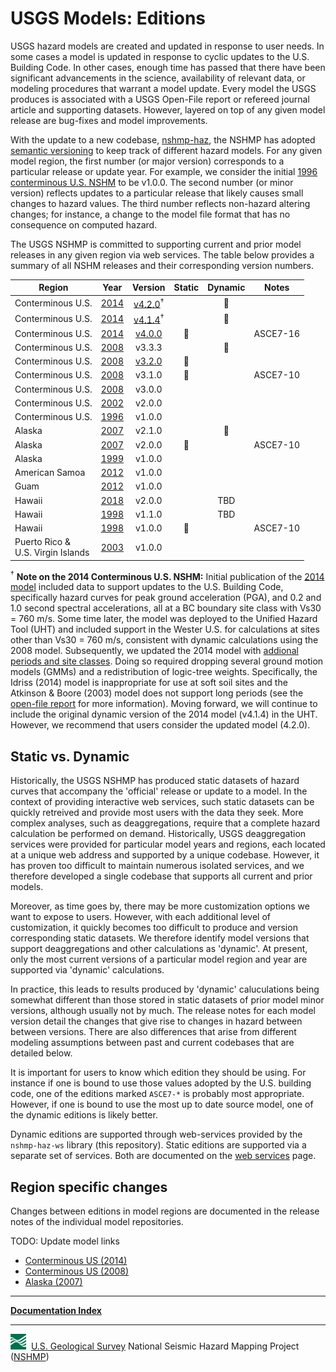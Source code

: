 # USGS Models: Editions

USGS hazard models are created and updated in response to user needs. In some cases a model is
updated in response to cyclic updates to the U.S. Building Code. In other cases, enough time has
passed that there have been significant advancements in the science, availability of relevant
data, or modeling procedures that warrant a model update. Every model the USGS produces is
associated with a USGS Open-File report or refereed journal article and supporting datasets.
However, layered on top of any given model release are bug-fixes and model improvements.

With the update to a new codebase, [nshmp-haz](https://github.com/usgs/nshmp-haz), the NSHMP has
adopted [semantic versioning](http://semver.org) to keep track of different hazard models. For
any given model region, the first number (or major version) corresponds to a particular release
or update year. For example, we consider the initial
[1996 conterminous U.S. NSHM](https://earthquake.usgs.gov/hazards/hazmaps/conterminous/index.php#1996)
to be v1.0.0. The second number (or minor version) reflects updates to a particular release that
likely causes small changes to hazard values. The third number reflects non-hazard altering
changes; for instance, a change to the model file format that has no consequence on computed
hazard.

The USGS NSHMP is committed to supporting current and prior model releases in any given region
via web services. The table below provides a summary of all NSHM releases and their corresponding
version numbers.

Region | Year | Version | Static | Dynamic | Notes |
-------|:----:|:-------:|:------:|:-------:|-------|
Conterminous U.S. | [2014](https://earthquake.usgs.gov/hazards/hazmaps/conterminous/index.php#2014) | [v4.2.0](https://github.com/usgs/nshmp-model-cous-2014/releases/tag/v4.2.0)<sup>†</sup> | |:small_blue_diamond:| |
Conterminous U.S. | [2014](https://earthquake.usgs.gov/hazards/hazmaps/conterminous/index.php#2014) | [v4.1.4](https://github.com/usgs/nshmp-model-cous-2014/releases/tag/v4.1.4)<sup>†</sup> | |:small_blue_diamond:| |
Conterminous U.S. | [2014](https://earthquake.usgs.gov/hazards/hazmaps/conterminous/index.php#2014) | [v4.0.0](https://github.com/usgs/nshmp-haz-fortran/releases/tag/nshm2014r1) |:small_blue_diamond:| | ASCE7-16 |
Conterminous U.S. | [2008](https://earthquake.usgs.gov/hazards/hazmaps/conterminous/index.php#2008) | v3.3.3 | |:small_blue_diamond:| |
Conterminous U.S. | [2008](https://earthquake.usgs.gov/hazards/hazmaps/conterminous/index.php#2008) | [v3.2.0](https://github.com/usgs/nshmp-haz-fortran/releases/tag/nshm2008r3) |:small_blue_diamond:| | |
Conterminous U.S. | [2008](https://earthquake.usgs.gov/hazards/hazmaps/conterminous/index.php#2008) | v3.1.0 |:small_blue_diamond:| | ASCE7-10 |
Conterminous U.S. | [2008](https://earthquake.usgs.gov/hazards/hazmaps/conterminous/index.php#2008) | v3.0.0 | | | |
Conterminous U.S. | [2002](https://earthquake.usgs.gov/hazards/hazmaps/conterminous/index.php#2002) | v2.0.0 | | | |
Conterminous U.S. | [1996](https://earthquake.usgs.gov/hazards/hazmaps/conterminous/index.php#1996) | v1.0.0 | | | |
Alaska            | [2007](https://earthquake.usgs.gov/hazards/hazmaps/ak/index.php#2007) | v2.1.0 | |:small_blue_diamond:| |
Alaska            | [2007](https://earthquake.usgs.gov/hazards/hazmaps/ak/index.php#2007) | v2.0.0 |:small_blue_diamond:| | ASCE7-10 |
Alaska            | [1999](https://earthquake.usgs.gov/hazards/hazmaps/ak/index.php#1999) | v1.0.0 | | | |
American Samoa    | [2012](https://earthquake.usgs.gov/hazards/hazmaps/islands.php#samoapacific) | v1.0.0 | | | |
Guam              | [2012](https://pubs.usgs.gov/of/2012/1015/) | v1.0.0 | | | |
Hawaii            | [2018](https://earthquake.usgs.gov/hazards/hazmaps/islands.php#hi) | v2.0.0 | | TBD | |
Hawaii            | [1998](https://earthquake.usgs.gov/hazards/hazmaps/islands.php#hi) | v1.1.0 | | TBD | |
Hawaii            | [1998](https://earthquake.usgs.gov/hazards/hazmaps/islands.php#hi) | v1.0.0 |:small_blue_diamond:| | ASCE7-10 |
Puerto Rico & <br/> U.S. Virgin Islands | [2003](https://earthquake.usgs.gov/hazards/hazmaps/islands.php#prvi) | v1.0.0 | | | |

<sup>†</sup> __Note on the 2014 Conterminous U.S. NSHM:__ Initial publication of the
[2014 model](https://earthquake.usgs.gov/hazards/hazmaps/conterminous/index.php#2014) included
data to support updates to the U.S. Building Code, specifically hazard curves for peak ground
acceleration (PGA), and 0.2 and 1.0 second spectral accelerations, all at a BC boundary site
class with Vs30 = 760 m/s. Some time later, the model was deployed to the Unified Hazard Tool
(UHT) and included support in the Wester U.S. for calculations at sites other than Vs30 = 760 m/s,
consistent with dynamic calculations using the 2008 model. Subsequently, we updated the 2014
model with [addional periods and site classes](https://pubs.er.usgs.gov/publication/ofr20181111).
Doing so required dropping several ground motion models (GMMs) and a redistribution of logic-tree
weights. Specifically, the Idriss (2014) model is inappropriate for use at soft soil sites and
the Atkinson & Boore (2003) model does not support long periods (see the
[open-file report](https://pubs.er.usgs.gov/publication/ofr20181111) for more information).
Moving forward, we will continue to include the original dynamic version of the 2014 model
(v4.1.4) in the UHT. However, we recommend that users consider the updated model (4.2.0).

## Static vs. Dynamic

Historically, the USGS NSHMP has produced static datasets of hazard curves that accompany the
'official' release or update to a model. In the context of providing interactive web services,
such static datasets can be quickly retreived and provide most users with the data they seek.
More complex analyses, such as deaggregations, require that a complete hazard calculation be
performed on demand. Historically, USGS deaggregation services were provided for particular model
years and regions, each located at a unique web address and supported by a unique codebase.
However, it has proven too difficult to maintain numerous isolated services, and we therefore
developed a single codebase that supports all current and prior models.

Moreover, as time goes by, there may be more customization options we want to expose to users.
However, with each additional level of customization, it quickly becomes too difficult to produce
and version corresponding static datasets. We therefore identify model versions that support
deaggregations and other calculations as 'dynamic'. At present, only the most current versions
of a particular model region and year are supported via 'dynamic' calculations.

In practice, this leads to results produced by 'dynamic' caluculations being somewhat different
than those stored in static datasets of prior model minor versions, although usually not by much.
The release notes for each model version detail the changes that give rise to changes in hazard
between between versions. There are also differences that arise from different modeling
assumptions between past and current codebases that are detailed below.

It is important for users to know which edition they should be using. For instance if one is
bound to use those values adopted by the U.S. building code, one of the editions marked `ASCE7-*`
is probably most appropriate. However, if one is bound to use the most up to date source model,
one of the dynamic editions is likely better.

Dynamic editions are supported through web-services provided by the `nshmp-haz-ws` library
(this repository). Static editions are supported via a separate set of services. Both are
documented on the [web services](web-services) page.

## Region specific changes

Changes between editions in model regions are documented in the release notes of the individual
model repositories.

TODO: Update model links

* [Conterminous US (2014)](/usgs/nshmp-model-cous-2014/wiki)  
* [Conterminous US (2008)](/usgs/nshmp-model-cous-2008/wiki)  
* [Alaska (2007)](/usgs/nshmp-model-ak-2007/wiki)  

---

[**Documentation Index**](docs/README.md)

---
![USGS logo](images/usgs-icon.png) &nbsp;[U.S. Geological Survey](https://www.usgs.gov)
National Seismic Hazard Mapping Project ([NSHMP](https://earthquake.usgs.gov/hazards/))
